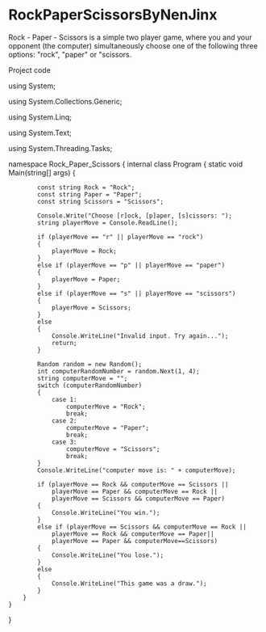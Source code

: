 # RockPaperScissorsByNenJinx
Rock - Paper - Scissors is a simple two player game, where you and your opponent (the computer) simultaneously choose one of the following three options: "rock", "paper" or "scissors.

Project code





using System;

using System.Collections.Generic;

using System.Linq;

using System.Text;

using System.Threading.Tasks;

namespace Rock_Paper_Scissors
{
    internal class Program
    {
        static void Main(string[] args)
        {
        
        
            const string Rock = "Rock";
            const string Paper = "Paper";
            const string Scissors = "Scissors";

            Console.Write("Choose [r]ock, [p]aper, [s]cissors: ");
            string playerMove = Console.ReadLine();

            if (playerMove == "r" || playerMove == "rock")
            {
                playerMove = Rock;
            }
            else if (playerMove == "p" || playerMove == "paper")
            {
                playerMove = Paper;
            }
            else if (playerMove == "s" || playerMove == "scissors")
            {
                playerMove = Scissors;
            }
            else
            {
                Console.WriteLine("Invalid input. Try again...");
                return;
            }

            Random random = new Random();
            int computerRandomNumber = random.Next(1, 4);
            string computerMove = "";
            switch (computerRandomNumber)
            {
                case 1:
                    computerMove = "Rock";
                    break;
                case 2:
                    computerMove = "Paper";
                    break;
                case 3:
                    computerMove = "Scissors";
                    break;
            }
            Console.WriteLine("computer move is: " + computerMove);

            if (playerMove == Rock && computerMove == Scissors ||
                playerMove == Paper && computerMove == Rock ||
                playerMove == Scissors && computerMove == Paper)
            {
                Console.WriteLine("You win.");
            }
            else if (playerMove == Scissors && computerMove == Rock ||
                playerMove == Rock && computerMove == Paper||
                playerMove == Paper && computerMove==Scissors)
            {
                Console.WriteLine("You lose.");
            }
            else
            {
                Console.WriteLine("This game was a draw.");
            }
        }
    }
}
